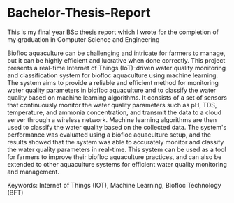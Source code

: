 # Bachelor-Thesis-Report
This is my final year BSc thesis report which I wrote for the completion of my graduation in Computer Science and Engineering

Biofloc aquaculture can be challenging and intricate for farmers to manage, but it can be highly efficient and lucrative when done correctly. This project presents a real-time Internet of Things (IoT)-driven water quality monitoring and classification system for biofloc aquaculture using machine learning. The system aims to provide a reliable and efficient method for monitoring water quality parameters in biofloc aquaculture and to classify the water quality based on machine learning algorithms. It consists of a set of sensors that continuously monitor the water quality parameters such as pH, TDS, temperature, and ammonia concentration, and transmit the data to a cloud server through a wireless network. Machine learning algorithms are then used to classify the water quality based on the collected data. The system's performance was evaluated using a biofloc aquaculture setup, and the results showed that the system was able to accurately monitor and classify the water quality parameters in real-time. This system can be used as a tool for farmers to improve their biofloc aquaculture practices, and can also be extended to other aquaculture systems for efficient water quality monitoring and management.

Keywords: Internet of Things (IOT), Machine Learning, Biofloc Technology (BFT)

